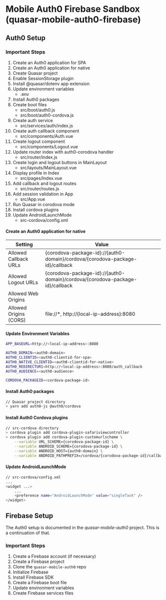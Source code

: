 # Mobile Auth0 Firebase Sandbox (quasar-mobile-auth0-firebase)

## Auth0 Setup

### Important Steps

1. Create an Auth0 application for SPA
1. Create an Auth0 application for native
1. Create Quasar project
1. Enable SessionStorage plugin
1. Install @quasar/dotenv app extension
1. Update environment variables
   -  .env
1. Install Auth0 packages
1. Create boot files
   -  src/boot/auth0.js
   -  src/boot/auth0-cordova.js
1. Create auth service
   -  src/services/auth/index.js
1. Create auth callback component
   -  src/components/Auth.vue
1. Create logout component
   -  src/components/Logout.vue
1. Update router index with auth0-corodova handler
   -  src/router/index.js
1. Create login and logout buttons in MainLayout
   -  src/layouts/MainLayout.vue
1. Display profile in Index
   -  src/pages/Index.vue
1. Add callback and logout routes
   -  src/router/routes.js
1. Add session validation in App
   -  src/App.vue
1. Run Quasar in corodova mode
1. Install cordova plugins
1. Update AndroidLaunchMode
   -  src-cordova/config.xml

#### Create an Auth0 application for native

| Setting                | Value                                                                         |
| ---------------------- | ----------------------------------------------------------------------------- |
| Allowed Callback URLs  | {corodova-package-id}://{auth0-domain}/cordova/{corodova-package-id}/callback |
| Allowed Logout URLs    | {corodova-package-id}://{auth0-domain}/cordova/{corodova-package-id}/callback |
| Allowed Web Origins    |                                                                               |
| Allowed Origins (CORS) | file://\*, http://{local-ip-address}:8080                                     |

#### Update Environment Variables

```sh
APP_BASEURL=http://<local-ip-address>:8080

AUTH0_DOMAIN=<auth0-domain>
AUTH0_CLIENTID=<auth0-clientid-for-spa>
AUTH0_NATIVE_CLIENTID=<auth0-clientid-for-native>
AUTH0_REDIRECTURI=http://<local-ip-address>:8080/auth_callback
AUTH0_AUDIENCE=<auth0-audience>

CORDOVA_PACKAGEID=<cordova-package-id>

```

#### Install Auth0 packages

```sh
// Quasar project directory
> yarn add auth0-js @auth0/cordova
```

#### Install Auth0 Cordova plugins

```sh
// src-cordova directory
> cordova plugin add cordova-plugin-safariviewcontroller
> cordova plugin add cordova-plugin-customurlscheme \
	--variable URL_SCHEME={corodova-package-id} \
	--variable ANDROID_SCHEME={corodova-package-id} \
	--variable ANDROID_HOST={auth0-domain} \
	--variable ANDROID_PATHPREFIX=/cordova/{corodova-package-id}/callback
```

#### Update AndroidLaunchMode

```sh
// src-cordova/config.xml
...
<widget ...>
	...
	<preference name="AndroidLaunchMode" value="singleTask" />
</widget>
```

## Firebase Setup

The Auth0 setup is documented in the _quasar-mobile-auth0_ project. This is a continuation of that.

### Important Steps

1. Create a Firebase account (if necessary)
2. Create a Firebase project
3. Clone the `quasar-mobile-auth0` repo
4. Initialize Firebase
5. Install Firebase SDK
6. Create a Firebase boot file
7. Update environment variables
8. Create Firebase services files
